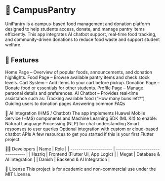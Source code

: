 # 🏫 CampusPantry
UniPantry is a campus-based food management and donation platform designed to help students access, donate, and manage pantry items efficiently.
This app integrates AI chatbot support, real-time food tracking, and community-driven donations to reduce food waste and support student welfare.

## 🚀 Features
Home Page – Overview of popular foods, announcements, and donation highlights.
Food Page – Browse available pantry items and check stock levels.
Cart System – Add items to your cart before pickup.
Donation Page – Donate food or essentials for other students.
Profile Page – Manage personal details and preferences.
AI Chatbot – Provides real-time assistance such as:
  Tracking available food (“How many buns left?”)
  Guiding users to donation pages
  Answering common FAQs

🧠 AI Integration (HMS / Chatbot)
The app implements Huawei Mobile Service (HMS) components and Machine Learning SDK (ML Kit) to enable:
Natural Language Processing (NLP) for chat understanding
    Smart responses to user queries
    Optional integration with custom or cloud-based chatbot APIs
    A few resources to get you started if this is your first Flutter project

🧑‍💻 Developers
| Name                  | Role                             |
| --------------------- | -------------------------------- |
| Hazriq                | Frontend (Flutter UI, App Logic) |
| Megat                 | Database & AI Integration        |
| Danish                | Backend & AI Integration         |

📜 License
This project is for academic and non-commercial use under the MIT License.

